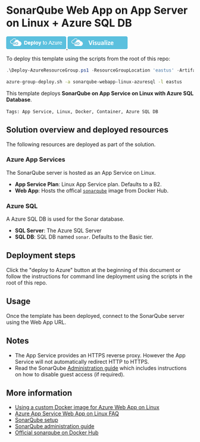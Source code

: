 # SonarQube Web App on App Server on Linux + Azure SQL DB

<a href="https://portal.azure.com/#create/Microsoft.Template/uri/https%3A%2F%2Fraw.githubusercontent.com%2FAzure%2Fazure-quickstart-templates%2Fmaster%2Fsonarqube-webapp-linux-azuresql%2Fazuredeploy.json" target="_blank">
<img src="https://raw.githubusercontent.com/Azure/azure-quickstart-templates/master/1-CONTRIBUTION-GUIDE/images/deploytoazure.png"/>
</a>
<a href="http://armviz.io/#/?load=https%3A%2F%2Fraw.githubusercontent.com%2FAzure%2Fazure-quickstart-templates%2Fmaster%2Fsonarqube-webapp-linux-azuresql%2Fazuredeploy.json" target="_blank">
<img src="https://raw.githubusercontent.com/Azure/azure-quickstart-templates/master/1-CONTRIBUTION-GUIDE/images/visualizebutton.png"/>
</a>

To deploy this template using the scripts from the root of this repo:

```PowerShell
.\Deploy-AzureResourceGroup.ps1 -ResourceGroupLocation 'eastus' -ArtifactsStagingDirectory 'sonarqube-webapp-linux-azuresql'
```

```bash
azure-group-deploy.sh -a sonarqube-webapp-linux-azuresql -l eastus
```

This template deploys **SonarQube on App Service on Linux with Azure SQL Database**.

`Tags: App Service, Linux, Docker, Container, Azure SQL DB`

## Solution overview and deployed resources

The following resources are deployed as part of the solution.

### Azure App Services

The SonarQube server is hosted as an App Service on Linux.

+ **App Service Plan**: Linux App Service plan. Defaults to a B2.
+ **Web App**: Hosts the offical [`sonarqube`][sonarqube] image from Docker Hub.

### Azure SQL

A Azure SQL DB is used for the Sonar database.

+ **SQL Server**: The Azure SQL Server
+ **SQL DB**: SQL DB named `sonar`. Defaults to the Basic tier.

## Deployment steps

Click the "deploy to Azure" button at the beginning of this document or
follow the instructions for command line deployment using the scripts in the root
of this repo.

## Usage

Once the template has been deployed, connect to the SonarQube server using the
Web App URL.

## Notes

+ The App Service provides an HTTPS reverse proxy. However the App Service will
  not automatically redirect HTTP to HTTPS.
+ Read the SonarQube [Administration guide][admin] which includes instructions on how to
  disable guest access (if required).

## More information

+ [Using a custom Docker image for Azure Web App on Linux](custom-docker)
+ [Azure App Service Web App on Linux FAQ](faq)
+ [SonarQube setup](setup)
+ [SonarQube administration guide](admin)
+ [Official sonarqube on Docker Hub](sonarqube)

[sonarqube]:https://hub.docker.com/_/sonarqube/
[admin]:https://docs.sonarqube.org/display/SONAR/Administration+Guide
[custom-docker]:https://docs.microsoft.com/en-us/azure/app-service-web/app-service-linux-using-custom-docker-image
[faq]:https://docs.microsoft.com/en-us/azure/app-service-web/app-service-linux-faq
[setup]:https://docs.sonarqube.org/display/SONAR/Setup+and+Upgrade
